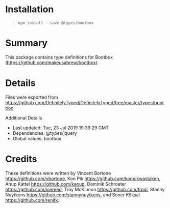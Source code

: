 # Installation
> `npm install --save @types/bootbox`

# Summary
This package contains type definitions for Bootbox (https://github.com/makeusabrew/bootbox).

# Details
Files were exported from https://github.com/DefinitelyTyped/DefinitelyTyped/tree/master/types/bootbox

Additional Details
 * Last updated: Tue, 23 Jul 2019 19:39:29 GMT
 * Dependencies: @types/jquery
 * Global values: bootbox

# Credits
These definitions were written by Vincent Bortone <https://github.com/vbortone>, Kon Pik <https://github.com/konpikwastaken>, Anup Kattel <https://github.com/kanup>, Dominik Schroeter <https://github.com/icereed>, Troy McKinnon <https://github.com/trodi>, Stanny Nuytkens <https://github.com/stannynuytkens>, and Soner Köksal <https://github.com/renjfk>.
